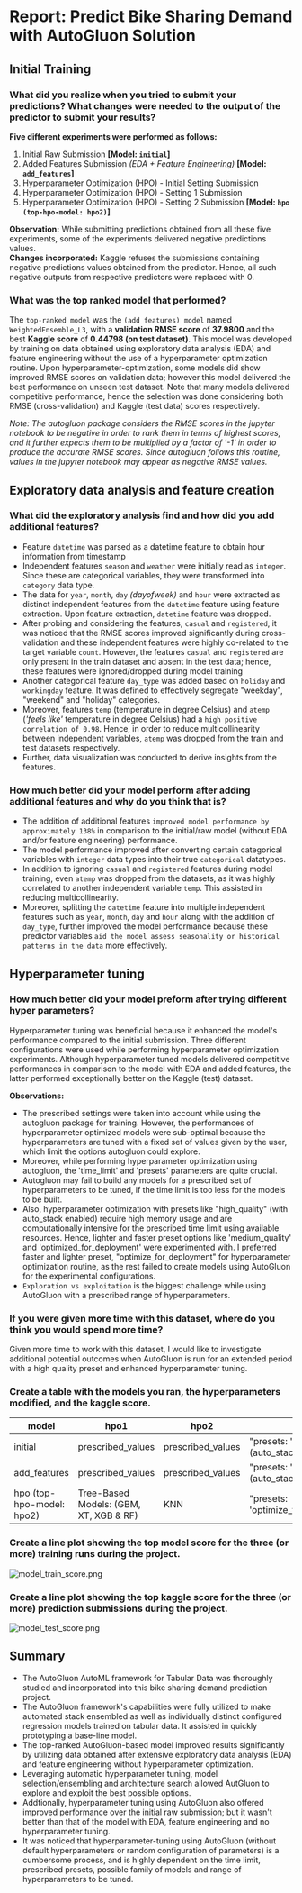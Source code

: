 # Report: Predict Bike Sharing Demand with AutoGluon Solution

## Initial Training
### What did you realize when you tried to submit your predictions? What changes were needed to the output of the predictor to submit your results?
**Five different experiments were performed as follows:**
1. Initial Raw Submission   **[Model: `initial`]**
2. Added Features Submission *(EDA +  Feature Engineering)* **[Model: `add_features`]**
3. Hyperparameter Optimization (HPO) - Initial Setting Submission 
4. Hyperparameter Optimization (HPO) - Setting 1 Submission 
5. Hyperparameter Optimization (HPO) - Setting 2 Submission **[Model: `hpo (top-hpo-model: hpo2)`]**

**Observation:** While submitting predictions obtained from all these five experiments, some of the experiments delivered negative predictions values.<br>
**Changes incorporated:** Kaggle refuses the submissions containing negative predictions values obtained from the predictor. Hence, all such negative outputs from respective predictors were replaced with 0.<br>


### What was the top ranked model that performed?
The `top-ranked model` was the `(add features) model` named `WeightedEnsemble_L3`, with a **validation RMSE score** of **37.9800** and the best **Kaggle score** of **0.44798 (on test dataset)**. This model was developed by training on data obtained using exploratory data analysis (EDA) and feature engineering without the use of a hyperparameter optimization routine. Upon hyperparameter-optimization, some models did show improved RMSE scores on validation data; however this model delivered the best performance on unseen test dataset. Note that many models delivered competitive performance, hence the selection was done considering both RMSE (cross-validation) and Kaggle (test data) scores respectively.

*Note: The autogluon package considers the RMSE scores in the jupyter notebook to be negative in order to rank them in terms of highest scores, and it further expects them to be multiplied by a factor of '-1' in order to produce the accurate RMSE scores.  Since autogluon follows this routine, values in the jupyter notebook may appear as negative RMSE values.*


## Exploratory data analysis and feature creation
### What did the exploratory analysis find and how did you add additional features?
- Feature `datetime` was parsed as a datetime feature to obtain hour information from timestamp
- Independent features `season` and `weather` were initially read as `integer`. Since these are categorical variables, they were transformed into `category` data type.
- The data for `year`, `month`, `day` *(dayofweek)* and `hour` were extracted as distinct independent features from the `datetime` feature using feature extraction. Upon feature extraction, `datetime` feature was dropped. 
- After probing and considering the features, `casual` and `registered`, it was noticed that the RMSE scores improved significantly during cross-validation and these independent features were highly co-related to the target variable `count`. However, the features `casual` and `registered` are only present in the train dataset and absent in the test data; hence, these features were ignored/dropped during model training
- Another categorical feature `day_type` was added based on `holiday` and `workingday` feature. It was defined to effectively segregate "weekday", "weekend" and "holiday" categories.
- Moreover, features `temp` (temperature in degree Celsius) and `atemp` (*'feels like'* temperature in degree Celsius) had a `high positive correlation of 0.98`. Hence, in order to reduce multicollinearity between independent variables, `atemp` was dropped from the train and test datasets respectively.
- Further, data visualization was conducted to derive insights from the features.


### How much better did your model perform after adding additional features and why do you think that is?
- The addition of additional features `improved model performance by approximately 138%` in comparison to the initial/raw model (without EDA and/or feature engineering) performance.
- The model performance improved after converting certain categorical variables with `integer` data types into their true `categorical` datatypes. 
- In addition to ignoring `casual` and `registered` features during model training, even `atemp` was dropped from the datasets, as it was highly correlated to another independent variable `temp`. This assisted in reducing multicollinearity.
- Moreover, splitting the `datetime` feature into multiple independent features such as `year`, `month`, `day` and `hour` along with the addition of `day_type`, further improved the model performance because these predictor variables `aid the model assess seasonality or historical patterns in the data` more effectively. 


## Hyperparameter tuning
### How much better did your model preform after trying different hyper parameters?
Hyperparameter tuning was beneficial because it enhanced the model's performance compared to the initial submission. Three different configurations were used while performing hyperparameter optimization experiments. Although hyperparameter tuned models delivered competitive performances in comparison to the model with EDA and added features, the latter performed exceptionally better on the Kaggle (test) dataset. 

**Observations:**
- The prescribed settings were taken into account while using the autogluon package for training. However, the performances of hyperparameter optimized models were sub-optimal because the hyperparameters are tuned with a fixed set of values given by the user, which limit the options autogluon could explore. 
- Moreover, while performing hyperparameter optimization using autogluon, the 'time_limit' and 'presets' parameters are quite crucial. 
- Autogluon may fail to build any models for a prescribed set of hyperparameters to be tuned, if the time limit is too less for the models to be built. 
- Also, hyperparameter optimization with presets like "high_quality" (with auto_stack enabled) require high memory usage and are computationally intensive for the prescribed time limit using available resources. Hence, lighter and faster preset options like 'medium_quality' and 'optimized_for_deployment' were experimented with. I preferred faster and lighter preset, "optimize_for_deployment" for hyperparameter optimization routine, as the rest failed to create models using AutoGluon for the experimental configurations.
- `Exploration vs exploitation` is the biggest challenge while using AutoGluon with a prescribed range of hyperparameters.


### If you were given more time with this dataset, where do you think you would spend more time?
Given more time to work with this dataset, I would like to investigate additional potential outcomes when AutoGluon is run for an extended period with a high quality preset and enhanced hyperparameter tuning.


### Create a table with the models you ran, the hyperparameters modified, and the kaggle score.
|model|hpo1|hpo2|hpo3|score|
|--|--|--|--|--|
|initial|prescribed_values|prescribed_values|"presets: 'high quality' (auto_stack=True)"|1.84484|
|add_features|prescribed_values|prescribed_values|"presets: 'high quality' (auto_stack=True)"|0.44798|
|hpo (top-hpo-model: hpo2)|Tree-Based Models: (GBM, XT, XGB & RF)|KNN|"presets: 'optimize_for_deployment"|0.49440|


### Create a line plot showing the top model score for the three (or more) training runs during the project.

![model_train_score.png](img/model_train_score.png)


### Create a line plot showing the top kaggle score for the three (or more) prediction submissions during the project.

![model_test_score.png](img/model_test_score.png)


## Summary
- The AutoGluon AutoML framework for Tabular Data was thoroughly studied and incorporated into this bike sharing demand prediction project. 
- The AutoGluon framework's capabilities were fully utilized to make automated stack ensembled as well as individually distinct configured regression models trained on tabular data. It assisted in quickly prototyping a base-line model. 
- The top-ranked AutoGluon-based model improved results significantly by utilizing data obtained after extensive exploratory data analysis (EDA) and feature engineering without hyperparameter optimization.
- Leveraging automatic hyperparameter tuning, model selection/ensembling and architecture search allowed AutGluon to explore and exploit the best possible options. 
- Addtionally, hyperparameter tuning using AutoGluon also offered improved performance over the initial raw submission; but it wasn't better than that of the model with EDA, feature engineering and no hyperparameter tuning.  
- It was noticed that hyperparameter-tuning using AutoGluon (without default hyperparameters or random configuration of parameters) is a cumbersome process, and is highly dependent on the time limit, prescribed presets, possible family of models and range of hyperparameters to be tuned.
